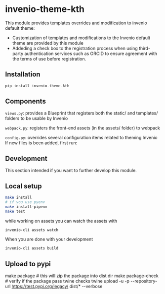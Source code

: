 # invenio-theme-kth
This module provides templates overrides and modification to invenio default theme:
- Customization of templates and modifications to the Invenio default theme are provided by this module
- Addeding a check box to the registration process when using third-party authentication services such as ORCID to ensure agreement with the terms of use before registration.

## Installation
```bash
pip install invenio-theme-kth
```

## Components
`views.py`: provides a Blueprint that registers both the static/ and templates/ folders to be usable by Invenio

`webpack.py`: registers the front-end assets (in the assets/ folder) to webpack

`config.py`: overrides several configuration items related to theming Invenio If new files is been added, first run:

## Development
This section intended if you want to further develop this module.
## Local setup
```bash
make install
# if you use pyenv
make install-pipenv
make test
```

while working on assets you can watch the assets with
```bash
invenio-cli assets watch
```
When you are done with your development
```bash
invenio-cli assets build
```

## Upload to pypi
make package # this will zip the package into dist dir
make package-check # verify if the package pass twine checks
twine upload -u <USERNAME> -p <PASSWORD> --repository-url https://test.pypi.org/legacy/ dist/* --verbose